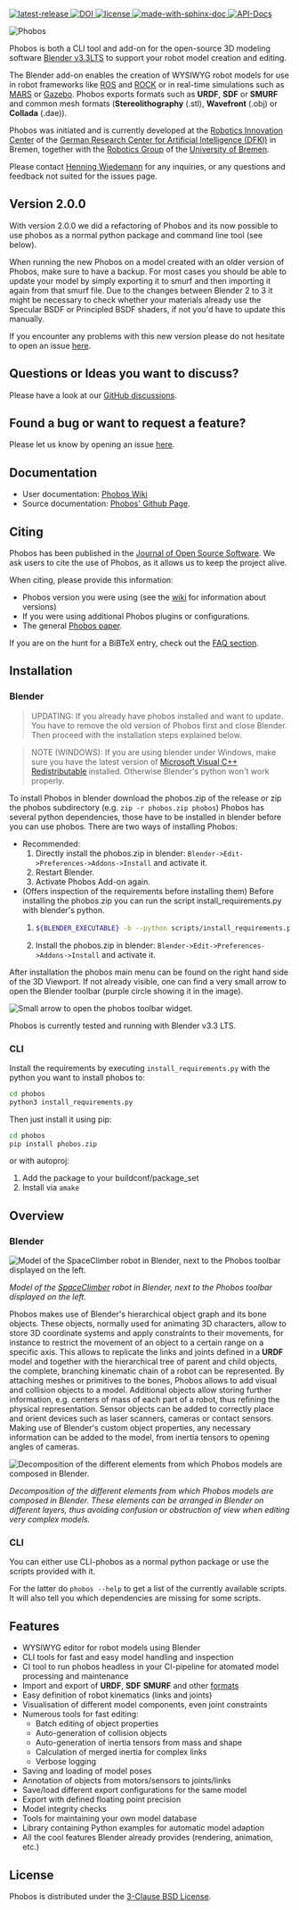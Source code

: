[
![latest-release](https://img.shields.io/github/tag/dfki-ric/phobos.svg?label=version&style=flat)
](https://github.com/dfki-ric/phobos/releases)
[
![DOI](https://joss.theoj.org/papers/10.21105/joss.01326/status.svg)
](https://doi.org/10.21105/joss.01326)
[
![license](https://img.shields.io/github/license/dfki-ric/phobos.svg?style=flat)
](https://github.com/dfki-ric/phobos/blob/master/COPYING)
[
![made-with-sphinx-doc](https://img.shields.io/badge/Made%20with-Sphinx-1f425f.svg)
](https://www.sphinx-doc.org/)
[
![API-Docs](https://github.com/dfki-ric/phobos/actions/workflows/gh-pages.yml/badge.svg)
](http://dfki-ric.github.io/phobos)


![Phobos](https://github.com/dfki-ric/phobos/wiki/img/phobos_logo_small.png)


Phobos is both a CLI tool and add-on for the open-source 3D modeling software
[Blender v3.3LTS](https://www.blender.org/download/lts/3-3/) to support your robot model creation and editing.

The Blender add-on enables the creation of WYSIWYG robot
models for use in robot frameworks like [ROS](http://wiki.ros.org/) and
[ROCK](https://github.com/rock-core) or in real-time simulations such as
[MARS](https://github.com/rock-simulation/mars) or
[Gazebo](http://gazebosim.org/). Phobos exports formats such as **URDF**,
**SDF** or **SMURF** and common mesh formats (**Stereolithography** (.stl),
**Wavefront** (.obj) or **Collada** (.dae)).

Phobos was initiated and is currently developed at the [Robotics Innovation
Center](http://robotik.dfki-bremen.de/en/startpage.html) of the [German
Research Center for Artificial Intelligence (DFKI)](http://www.dfki.de) in
Bremen, together with the [Robotics
Group](http://www.informatik.uni-bremen.de/robotik/index_en.php) of the
[University of Bremen](http://www.uni-bremen.de/en.html).

Please contact [Henning Wiedemann](https://robotik.dfki-bremen.de/de/ueber-uns/mitarbeiter/hewi04.html)
for any inquiries, or any questions and feedback not suited for the issues
page.

## Version 2.0.0
With version 2.0.0 we did a refactoring of Phobos and its now possible to use phobos as a normal python package and command line tool (see below).

When running the new Phobos on a model created with an older version of Phobos, make sure to have a backup.
For most cases you should be able to update your model by simply exporting it to smurf and then importing it again from that smurf file.
Due to the changes between Blender 2 to 3 it might be necessary to check whether your materials already use the Specular BSDF or Principled BSDF shaders, if not you'd have to update this manually.

If you encounter any problems with this new version please do not hesitate to open an issue [here](https://github.com/dfki-ric/phobos/issues).

## Questions or Ideas you want to discuss?
Please have a look at our [GitHub discussions](https://github.com/dfki-ric/phobos/discussions).

## Found a bug or want to request a feature?
Please let us know by opening an issue [here](https://github.com/dfki-ric/phobos/issues).

## Documentation
- User documentation: [Phobos Wiki](https://github.com/dfki-ric/phobos/wiki)
- Source documentation: [Phobos' Github Page](http://dfki-ric.github.io/phobos).

## Citing

Phobos has been published in the [Journal of Open Source Software](https://doi.org/10.21105/joss.01326).
We ask users to cite the use of Phobos, as it allows us to keep the project alive.

When citing, please provide this information:

  - Phobos version you were using (see the [wiki](https://github.com/dfki-ric/phobos/wiki/Installation#versions-and-branching) for information about versions)
  - If you were using additional Phobos plugins or configurations.
  - The general [Phobos paper](https://doi.org/10.21105/joss.01326).

If you are on the hunt for a BiBTeX entry, check out the [FAQ section](https://github.com/dfki-ric/phobos/wiki/FAQ#how-do-i-cite-phobos).

## Installation

### Blender
>UPDATING: If you already have phobos installed and want to update.
> You have to remove the old version of Phobos first and close Blender.
> Then proceed with the installation steps explained below.

>NOTE (WINDOWS): If you are using blender under Windows, make sure you have the latest version of [Microsoft Visual C++ Redistributable](https://learn.microsoft.com/en-US/cpp/windows/latest-supported-vc-redist?view=msvc-170) installed.  Otherwise Blender's python won't work properly.

To install Phobos in blender download the phobos.zip of the release or zip the phobos subdirectory (e.g. `zip -r phobos.zip phobos`)
Phobos has several python dependencies, those have to be installed in blender before you can use phobos.
There are two ways of installing Phobos:

- Recommended:
  1. Directly install the phobos.zip in blender: `Blender->Edit->Preferences->Addons->Install` and activate it.
  2. Restart Blender.
  3. Activate Phobos Add-on again.
- (Offers inspection of the requirements before installing them) Before installing the phobos.zip you can run the script install_requirements.py with blender's python.
  1. ```bash
     ${BLENDER_EXECUTABLE} -b --python scripts/install_requirements.py
     ```
  2. Install the phobos.zip in blender: `Blender->Edit->Preferences->Addons->Install` and activate it.

After installation the phobos main menu can be found on the right hand side of the 3D Viewport.
If not already visible, one can find a very small arrow to open the Blender toolbar (purple circle showing it in the image).


![Small arrow to open the phobos toolbar widget.](https://github.com/dfki-ric/phobos/wiki/img/blender_phobos_menu_open.png)


Phobos is currently tested and running with Blender v3.3 LTS.

### CLI
Install the requirements by executing `install_requirements.py` with the python you want to install phobos to:
```bash
cd phobos
python3 install_requirements.py
```

Then just install it using pip:
```bash
cd phobos
pip install phobos.zip
```
or with autoproj:
1) Add the package to your buildconf/package_set
2) Install via `amake`

## Overview

### Blender


![Model of the SpaceClimber robot in Blender, next to the Phobos toolbar
displayed on the
left.](https://github.com/dfki-ric/phobos/wiki/img/phobos_spaceclimber.png)


*Model of the
[SpaceClimber](http://robotik.dfki-bremen.de/en/research/projects/spaceclimber-1.html)
robot in Blender, next to the Phobos toolbar displayed on the left.*

Phobos makes use of Blender's hierarchical object graph and its bone objects.
These objects, normally used for animating 3D characters, allow to store 3D
coordinate systems and apply constraints to their movements, for instance to
restrict the movement of an object to a certain range on a specific axis. This
allows to replicate the links and joints defined in a **URDF** model and together
with the hierarchical tree of parent and child objects, the complete, branching
kinematic chain of a robot can be represented. By attaching meshes or
primitives to the bones, Phobos allows to add visual and collision objects to
a model. Additional objects allow storing further information, e.g. centers of
mass of each part of a robot, thus refining the physical representation. Sensor
objects can be added to correctly place and orient devices such as laser
scanners, cameras or contact sensors. Making use of Blender's custom object
properties, any necessary information can be added to the model, from inertia
tensors to opening angles of cameras.


![Decomposition of the different elements from which Phobos models are composed
in Blender.](https://github.com/dfki-ric/phobos/wiki/img/phobos_elements.png)


*Decomposition of the different elements from which Phobos models are composed
in Blender. These elements can be arranged in Blender on different layers, thus
avoiding confusion or obstruction of view when editing very complex models.*

### CLI

You can either use CLI-phobos as a normal python package or use the scripts provided with it.

For the latter do `phobos --help` to get a list of the currently available scripts.
It will also tell you which dependencies are missing for some scripts.

## Features

- WYSIWYG editor for robot models using Blender
- CLI tools for fast and easy model handling and inspection
- CI tool to run phobos headless in your CI-pipeline for atomated model processing and maintenance
- Import and export of **URDF**, **SDF** **SMURF** and other
  [formats](https://github.com/dfki-ric/phobos/wiki/Formats)
- Easy definition of robot kinematics (links and joints)
- Visualisation of different model components, even joint constraints
- Numerous tools for fast editing:
  - Batch editing of object properties
  - Auto-generation of collision objects
  - Auto-generation of inertia tensors from mass and shape
  - Calculation of merged inertia for complex links
  - Verbose logging
- Saving and loading of model poses
- Annotation of objects from motors/sensors to joints/links
- Save/load different export configurations for the same model
- Export with defined floating point precision
- Model integrity checks
- Tools for maintaining your own model database
- Library containing Python examples for automatic model adaption
- All the cool features Blender already provides (rendering, animation, etc.)

## License

Phobos is distributed under the [3-Clause BSD License](https://opensource.org/licenses/BSD-3-Clause).